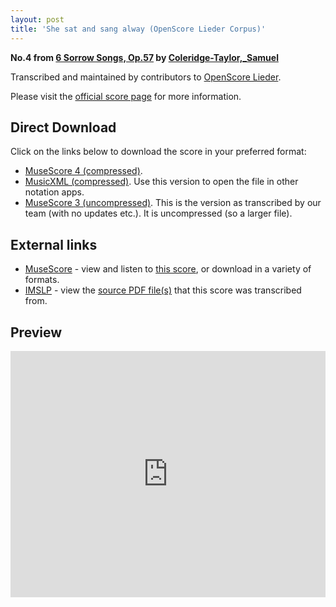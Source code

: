 ```yaml
---
layout: post
title: 'She sat and sang alway (OpenScore Lieder Corpus)'
---
```


__No.4 from [6 Sorrow Songs, Op.57](https://fourscoreandmore.org/OpenScore/Coleridge-Taylor%2C_Samuel/6_Sorrow_Songs%2C_Op.57/) by [Coleridge-Taylor,_Samuel](https://fourscoreandmore.org/OpenScore/Coleridge-Taylor%2C_Samuel)__

Transcribed and maintained by contributors to [OpenScore Lieder].

Please visit the [official score page] for more information.

[official score page]: https://musescore.com/openscore-lieder-corpus/scores/6189628
[OpenScore Lieder]: https://musescore.com/openscore-lieder-corpus

## Direct Download

Click on the links below to download the score in your preferred format:
- [MuseScore 4 (compressed)](https://fourscoreandmore.org/OpenScore/Coleridge-Taylor%2C_Samuel/6_Sorrow_Songs%2C_Op.57/4_She_sat_and_sang_alway.mscz).
- [MusicXML (compressed)](https://fourscoreandmore.org/OpenScore/Coleridge-Taylor%2C_Samuel/6_Sorrow_Songs%2C_Op.57/4_She_sat_and_sang_alway.mxl). Use this version to open the file in other notation apps.
- [MuseScore 3 (uncompressed)](https://raw.githubusercontent.com/OpenScore/Lieder/refs/heads/main/scores/Coleridge-Taylor%2C_Samuel/6_Sorrow_Songs%2C_Op.57/4_She_sat_and_sang_alway/lc6189628.mscx). This is the version as transcribed by our team (with no updates etc.). It is uncompressed (so a larger file).

## External links

- [MuseScore] - view and listen to [this score][MuseScore], or download in a variety of formats.
- [IMSLP] - view the [source PDF file(s)][IMSLP] that this score was transcribed from.

[MuseScore]: https://musescore.com/score/6189628
[IMSLP]: https://imslp.org/wiki/Special:ReverseLookup/23607

## Preview

<iframe width="100%" height="394" src="https://musescore.com/openscore-lieder-corpus/scores/6189628/embed" frameborder="0" allowfullscreen allow="autoplay; fullscreen"></iframe>
